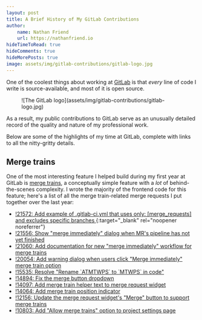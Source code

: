 ```yaml
---
layout: post
title: A Brief History of My GitLab Contributions
author:
    name: Nathan Friend
    url: https://nathanfriend.io
hideTimeToRead: true
hideComments: true
hideMorePosts: true
image: assets/img/gitlab-contributions/gitlab-logo.jpg
---
```


One of the coolest things about working at [GitLab](https://about.gitlab.com/)
is that _every_ line of code I write is source-available, and most of it
is open source.

<figure markdown="1">
![The GitLab logo](assets/img/gitlab-contributions/gitlab-logo.jpg)
</figure>

As a result, my public contributions to GitLab serve as an unusually detailed
record of the quality and nature of my professional work.

Below are some of the highlights of my time at GitLab, complete with links
to all the nitty-gritty details.

## Merge trains

One of the most interesting feature I helped build during my first year at
GitLab is
[merge trains](https://docs.gitlab.com/ee/ci/merge_request_pipelines/pipelines_for_merged_results/merge_trains/),
a conceptually simple feature with a _lot_ of behind-the-scenes complexity.
I wrote the majority of the frontend code for this feature; here's a list
of all the merge train-related merge requests I put together over the last year:

-   [!21572: Add example of .gitlab-ci.yml that uses only: [merge_requests] and excludes specific branches ](https://gitlab.com/gitlab-org/gitlab/-/merge_requests/21572){:target="\_blank" rel="noopener noreferrer"}
-   [!21556: Show "merge immediately" dialog when MR's pipeline has not yet finished](https://gitlab.com/gitlab-org/gitlab/-/merge_requests/21556)
-   [!21060: Add documentation for new "merge immediately" workflow for merge trains](https://gitlab.com/gitlab-org/gitlab/-/merge_requests/21060)
-   [!20054: Add warning dialog when users click "Merge immediately" merge train option](https://gitlab.com/gitlab-org/gitlab/-/merge_requests/20054)
-   [!15535: Resolve "Rename \`ATMTWPS\` to \`MTWPS\` in code"](https://gitlab.com/gitlab-org/gitlab/-/merge_requests/15535)
-   [!14894: Fix the merge button dropdown](https://gitlab.com/gitlab-org/gitlab/-/merge_requests/14894)
-   [!14097: Add merge train helper text to merge request widget](https://gitlab.com/gitlab-org/gitlab/-/merge_requests/14097)
-   [!14064: Add merge train position indicator](https://gitlab.com/gitlab-org/gitlab/-/merge_requests/14064)
-   [!12156: Update the merge request widget's "Merge" button to support merge trains](https://gitlab.com/gitlab-org/gitlab/-/merge_requests/12156)
-   [!10803: Add "Allow merge trains" option to project settings page](https://gitlab.com/gitlab-org/gitlab/-/merge_requests/10803)
